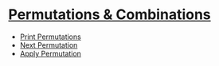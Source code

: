 # [Permutations & Combinations](permutations_combinations.md)

* [Print Permutations](print_permutations.md)
* [Next Permutation](next_permutation.md)
* [Apply Permutation](apply_permutation.md)

